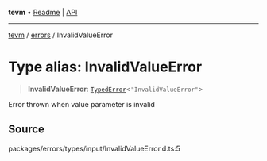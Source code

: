 **tevm** • [Readme](../../README.md) \| [API](../../modules.md)

***

[tevm](../../README.md) / [errors](../README.md) / InvalidValueError

# Type alias: InvalidValueError

> **InvalidValueError**: [`TypedError`](TypedError.md)\<`"InvalidValueError"`\>

Error thrown when value parameter is invalid

## Source

packages/errors/types/input/InvalidValueError.d.ts:5
